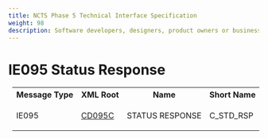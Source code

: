 ```yaml
---
title: NCTS Phase 5 Technical Interface Specification
weight: 98
description: Software developers, designers, product owners or business analysts. Integrate your software with the ERMIS service
---
```

# IE095 Status Response
<table cellspacing="0" style="border-collapse:collapse;margin-left:6pt">
 <tr>
  <th>
   Message Type
  </th>
  <th>
   XML Root
  </th>
  <th>
   Name
  </th>
  <th>
   Short Name
  </th>
 </tr>
 <tr style="height:14pt">
  <td style="">
   <p class="s3" style="">
    IE095
   </p>
  </td>
  <td style="">
   <a href="https://github.com/hmrc/transit-movements-validator/blob/main/conf/xsd/cd095c.xsd">
    CD095C
   </a>
  </td>
  <td style="">
   <p class="s3" style="">
    STATUS RESPONSE
   </p>
  </td>
  <td style="">
   C_STD_RSP
  </td>
 </tr>
</table>